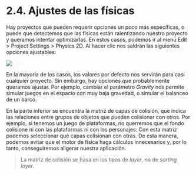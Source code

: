 

# 2.4. Ajustes de las físicas


Hay proyectos que pueden requerir opciones un poco más específicas, o
puede que detectemos que las físicas están ralentizando nuestro proyecto
y queramos intentar optimizarlas. En estos casos, podemos ir al menú
Edit \> Project Settings \> Physics 2D. Al hacer clic nos saldrán las
siguientes opciones ajustables:

![](images/part2/layer_collision_matrix.png)


En la mayoría de los casos, los valores por defecto nos servirán para
casi cualquier proyecto. Sin embargo, hay opciones que probablemente
queramos ajustar. Por ejemplo, cambiar el parámetro *Gravity* nos
permite simular juegos en el espacio con muy baja gravedad, o simular el
balanceo de un barco.

En la parte inferior se encuentra la matriz de capas de colisión, que
indica las relaciones entre grupos de objetos que pueden colisionar con
otros. Por ejemplo, si tenemos un juego de plataformas, no querremos que
el fondo colisione ni con las plataformas ni con los personajes. Con
esta matriz podemos seleccionar qué capas colisionan con otras. De esta
manera, podemos evitar que el motor de física haga cálculos innecesarios
y, por lo tanto, conseguiremos aligerar nuestra aplicación.

> La matriz de colisión se basa en los tipos de *layer*, no de *sorting*
> *layer*.
